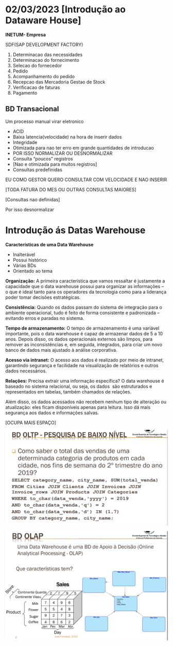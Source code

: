 # 02/03/2023 [Introdução ao Dataware House]

**INETUM- Empresa**

SDF(SAP DEVELOPMENT FACTORY)

1. Determinacao das necessidades
2. Determinacao do fornecimento
3. Selecao do fornecedor 
4. Pedido
5. Acompanhamento do pedido
6. Recepcao das Mercadoria Gestao de Stock
7. Verificacao de faturas
8. Pagamento

## BD Transacional

Um processo manual virar eletronico

- ACID
- Baixa latencia(velocidade) na hora de inserir dados
- Integridade
- Otimizada para nao ter erro em grande quantidades de introducao
- POR ISSO NORMALIZAR OU DESNORMALIZAR
- Consulta “poucos” registros
- [Nao e otimizada para muitos registros]
- Consultas predefinidas

EU COMO GESTOR QUERO CONSULTAR COM VELOCIDADE E NAO INSERIR

[TODA FATURA DO MES OU OUTRAS CONSULTAS MAIORES]

[Consultas nao definidas]

Por isso desnormalizar

# Introdução ás Datas Warehouse

**Características de uma Data Warehouse**

- Inalterável
- Possui histórico
- Várias BDs
- Orientado ao tema

**Organização:** A primeira característica que vamos ressaltar é justamente a capacidade que o data warehouse possui para organizar as informações – o que é ideal tanto para os operadores da tecnologia como para a liderança poder tomar decisões estratégicas.

**Consistência:** Quando os dados passam do sistema de integração para o ambiente operacional, tudo é feito de forma consistente e padronizada – evitando erros e paradas no sistema.

**Tempo de armazenamento:** O tempo de armazenamento é uma variável importante, pois o data warehouse é capaz de armazenar dados de 5 a 10 anos. Depois disso, os dados operacionais externos são limpos, para remover as inconsistências e, em seguida, integrados, para criar um novo banco de dados mais ajustado à análise corporativa.

**Acesso via intranet:** O acesso aos dados é realizado por meio de intranet, garantindo segurança e facilidade na visualização de relatórios e outros dados necessários.

**Relações:** Precisa extrair uma informação específica? O data warehouse é baseado no sistema relacional, ou seja, os dados  são estruturados e representados em tabelas, também chamados de relações.

Além disso, os dados acessados não recebem nenhum tipo de alteração ou atualização: eles ficam disponíveis apenas para leitura. Isso dá mais segurança aos dados e informações salvas.

[OCUPA MAIS ESPAÇO]

![Captura de tela 2023-03-02 114948.png](02%2003%202023%20%5BIntroduc%CC%A7a%CC%83o%20ao%20Dataware%20House%5D%20ddb20e9ae4e647dba294cd314db4e626/Captura_de_tela_2023-03-02_114948.png)

![Captura de tela 2023-03-02 115029.png](02%2003%202023%20%5BIntroduc%CC%A7a%CC%83o%20ao%20Dataware%20House%5D%20ddb20e9ae4e647dba294cd314db4e626/Captura_de_tela_2023-03-02_115029.png)